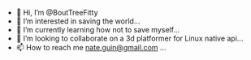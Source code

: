 - 👋 Hi, I’m @BoutTreeFitty
- 👀 I’m interested in saving the world...
- 🌱 I’m currently learning how not to save myself...
- 💞️ I’m looking to collaborate on a 3d platformer for Linux native api...
- 📫 How to reach me nate.guin@gmail.com ...

<!---
BoutTreeFitty/BoutTreeFitty is a ✨ special ✨ repository because its `README.md` (this file) appears on your GitHub profile.
You can click the Preview link to take a look at your changes.
--->
